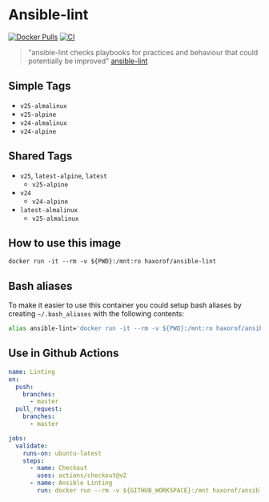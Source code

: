 # Ansible-lint

[![Docker Pulls](https://img.shields.io/docker/pulls/haxorof/ansible-lint)](https://hub.docker.com/r/haxorof/ansible-lint/)
[![CI](https://github.com/haxorof/docker-ansible-lint/workflows/CI/badge.svg)](https://github.com/haxorof/docker-ansible-lint/actions?query=workflow%3ACI)

> "ansible-lint checks playbooks for practices and behaviour that could potentially be improved"
[ansible-lint](https://github.com/willthames/ansible-lint)

## Simple Tags

- `v25-almalinux`
- `v25-alpine`
- `v24-almalinux`
- `v24-alpine`

## Shared Tags

- `v25`, `latest-alpine`, `latest`
  - `v25-alpine`
- `v24`
  - `v24-alpine`
- `latest-almalinux`
  - `v25-almalinux`

## How to use this image

```console
docker run -it --rm -v ${PWD}:/mnt:ro haxorof/ansible-lint
```

## Bash aliases

To make it easier to use this container you could setup bash aliases by creating `~/.bash_aliases` with the following contents:

```bash
alias ansible-lint='docker run -it --rm -v ${PWD}:/mnt:ro haxorof/ansible-lint'
```

## Use in Github Actions

```yaml
name: Linting
on:
  push:
    branches:
      - master
  pull_request:
    branches:
      - master

jobs:
  validate:
    runs-on: ubuntu-latest
    steps:
      - name: Checkout
        uses: actions/checkout@v2
      - name: Ansible Linting
        run: docker run --rm -v ${GITHUB_WORKSPACE}:/mnt haxorof/ansible-lint -v --force-color .
```
